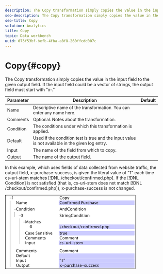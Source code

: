 ```yaml
---
description: The Copy transformation simply copies the value in the input field to the given output field. If the input field could be a vector of strings, the output field must start with "x-."
seo-description: The Copy transformation simply copies the value in the input field to the given output field. If the input field could be a vector of strings, the output field must start with "x-."
seo-title: Copy
solution: Analytics
title: Copy
topic: Data workbench
uuid: 073f53bf-befb-4fba-a8f8-260ffcdd007c
---
```


# Copy{#copy}

The Copy transformation simply copies the value in the input field to the given output field. If the input field could be a vector of strings, the output field must start with "x-."

|  Parameter  | Description  | Default  |
|---|---|---|
|  Name  | Descriptive name of the transformation. You can enter any name here.  | |
|  Comments  | Optional. Notes about the transformation.  | |
|  Condition  | The conditions under which this transformation is applied.  | |
|  Default  | Used if the condition test is true and the input value is not available in the given log entry.  | |
|  Input  | The name of the field from which to copy.  | |
|  Output  | The name of the output field.  | |

In this example, which uses fields of data collected from website traffic, the output field, x-purchase-success, is given the literal value of "1" each time cs-uri-stem matches [!DNL /checkout/confirmed.php]. If the [!DNL Condition] is not satisfied (that is, cs-uri-stem does not match [!DNL /checkout/confirmed.php]), x-purchase-success is not changed.

![](assets/cfg_TransformationType_Copy.png)

